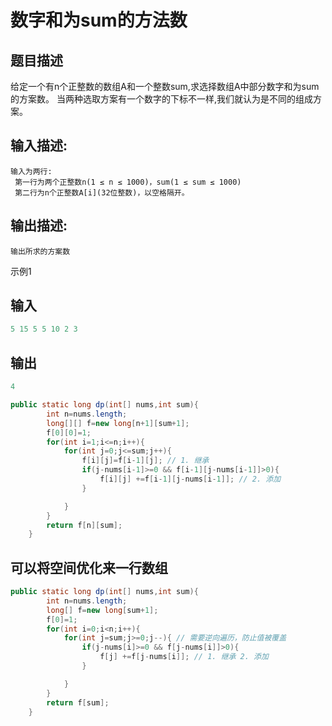 # 数字和为sum的方法数

## 题目描述

给定一个有n个正整数的数组A和一个整数sum,求选择数组A中部分数字和为sum的方案数。
 当两种选取方案有一个数字的下标不一样,我们就认为是不同的组成方案。

## 输入描述:

```
输入为两行:
 第一行为两个正整数n(1 ≤ n ≤ 1000)，sum(1 ≤ sum ≤ 1000)
 第二行为n个正整数A[i](32位整数)，以空格隔开。
```

## 输出描述:

```
输出所求的方案数
```

示例1

## 输入

```mathematica
5 15 5 5 10 2 3
```

## 输出

```mathematica
4
```



```java
public static long dp(int[] nums,int sum){
        int n=nums.length;
        long[][] f=new long[n+1][sum+1];
        f[0][0]=1;
        for(int i=1;i<=n;i++){
            for(int j=0;j<=sum;j++){
                f[i][j]=f[i-1][j]; // 1. 继承
                if(j-nums[i-1]>=0 && f[i-1][j-nums[i-1]]>0){
                    f[i][j] +=f[i-1][j-nums[i-1]]; // 2. 添加
                }

            }
        }
        return f[n][sum];
    }
```



## 可以将空间优化来一行数组

```java
public static long dp(int[] nums,int sum){
        int n=nums.length;
        long[] f=new long[sum+1];
        f[0]=1;
        for(int i=0;i<n;i++){
            for(int j=sum;j>=0;j--){ // 需要逆向遍历，防止值被覆盖
                if(j-nums[i]>=0 && f[j-nums[i]]>0){
                    f[j] +=f[j-nums[i]]; // 1. 继承 2. 添加
                }

            }
        }
        return f[sum];
    }
```

